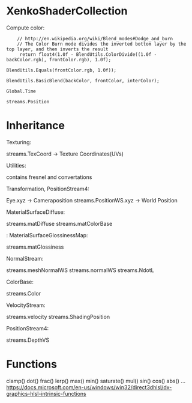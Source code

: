 # XenkoShaderCollection


Compute color:

        // http://en.wikipedia.org/wiki/Blend_modes#Dodge_and_burn
        // The Color Burn mode divides the inverted bottom layer by the top layer, and then inverts the result
         return float4(1.0f - BlendUtils.ColorDivide((1.0f - backColor.rgb), frontColor.rgb), 1.0f);

	BlendUtils.Equals(frontColor.rgb, 1.0f));

	BlendUtils.BasicBlend(backColor, frontColor, interColor);
	
	Global.Time

	streams.Position

# Inheritance

Texturing:

streams.TexCoord  -> Texture Coordinates(UVs)


Utilities:

contains fresnel and convertations


Transformation, PositionStream4:

Eye.xyz  -> Cameraposition
streams.PositionWS.xyz  -> World Position


MaterialSurfaceDiffuse:

streams.matDiffuse
streams.matColorBase


<bool TInvert> : MaterialSurfaceGlossinessMap<TInvert>:

streams.matGlossiness


NormalStream:

streams.meshNormalWS
streams.normalWS
streams.NdotL


ColorBase:

streams.Color


VelocityStream:

streams.velocity
streams.ShadingPosition


PositionStream4:

streams.DepthVS


# Functions

clamp()
dot()
frac()
lerp()
max()
min()
saturate()
mul()
sin()
cos()
abs()
...
https://docs.microsoft.com/en-us/windows/win32/direct3dhlsl/dx-graphics-hlsl-intrinsic-functions





